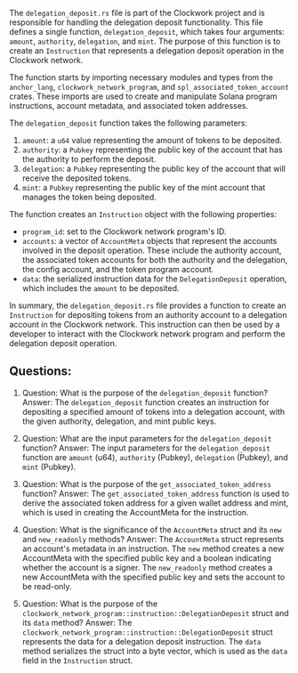 
The `delegation_deposit.rs` file is part of the Clockwork project and is responsible for handling the delegation deposit functionality. This file defines a single function, `delegation_deposit`, which takes four arguments: `amount`, `authority`, `delegation`, and `mint`. The purpose of this function is to create an `Instruction` that represents a delegation deposit operation in the Clockwork network.

The function starts by importing necessary modules and types from the `anchor_lang`, `clockwork_network_program`, and `spl_associated_token_account` crates. These imports are used to create and manipulate Solana program instructions, account metadata, and associated token addresses.

The `delegation_deposit` function takes the following parameters:

1. `amount`: a `u64` value representing the amount of tokens to be deposited.
2. `authority`: a `Pubkey` representing the public key of the account that has the authority to perform the deposit.
3. `delegation`: a `Pubkey` representing the public key of the account that will receive the deposited tokens.
4. `mint`: a `Pubkey` representing the public key of the mint account that manages the token being deposited.

The function creates an `Instruction` object with the following properties:

- `program_id`: set to the Clockwork network program's ID.
- `accounts`: a vector of `AccountMeta` objects that represent the accounts involved in the deposit operation. These include the authority account, the associated token accounts for both the authority and the delegation, the config account, and the token program account.
- `data`: the serialized instruction data for the `DelegationDeposit` operation, which includes the `amount` to be deposited.

In summary, the `delegation_deposit.rs` file provides a function to create an `Instruction` for depositing tokens from an authority account to a delegation account in the Clockwork network. This instruction can then be used by a developer to interact with the Clockwork network program and perform the delegation deposit operation.
## Questions: 
 1. Question: What is the purpose of the `delegation_deposit` function?
   Answer: The `delegation_deposit` function creates an instruction for depositing a specified amount of tokens into a delegation account, with the given authority, delegation, and mint public keys.

2. Question: What are the input parameters for the `delegation_deposit` function?
   Answer: The input parameters for the `delegation_deposit` function are `amount` (u64), `authority` (Pubkey), `delegation` (Pubkey), and `mint` (Pubkey).

3. Question: What is the purpose of the `get_associated_token_address` function?
   Answer: The `get_associated_token_address` function is used to derive the associated token address for a given wallet address and mint, which is used in creating the AccountMeta for the instruction.

4. Question: What is the significance of the `AccountMeta` struct and its `new` and `new_readonly` methods?
   Answer: The `AccountMeta` struct represents an account's metadata in an instruction. The `new` method creates a new AccountMeta with the specified public key and a boolean indicating whether the account is a signer. The `new_readonly` method creates a new AccountMeta with the specified public key and sets the account to be read-only.

5. Question: What is the purpose of the `clockwork_network_program::instruction::DelegationDeposit` struct and its `data` method?
   Answer: The `clockwork_network_program::instruction::DelegationDeposit` struct represents the data for a delegation deposit instruction. The `data` method serializes the struct into a byte vector, which is used as the `data` field in the `Instruction` struct.
    
